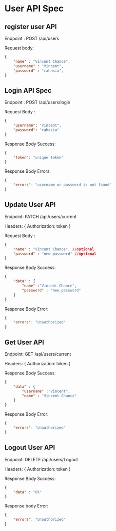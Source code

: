 # User API Spec

## register user API 

Endpoint : POST /api/users

Request body: 
```json
{
	"name" : "Vincent Chance",
	"username" : "Vincent",
	"password" : "rahasia",
}
```
## Login API Spec

Endpoint : POST /api/users/login

Request Body : 
```json
{
	"username": "Vincent",
	"password": "rahasia"
}
```

Response Body Success:
```json
{
	"token": "unique token"
}
```

Response Body Errors:
```json
{
	"errors": "username or password is not found"
}
```
## Update User API

Endpoint: PATCH /api/users/current

Headers: {
	Authorization: token
}

Request Body :
 
```json
{
	"name" : "Vincent Chance", //optional
	"password" : "new password" //optional
}
```

Response Body Success:

```json
{
	"data" : {
		"name" :"Vincent Chance",
		"password" : "new password"
	}
}
```

Response Body Error:

```json
{
	"errors": "Unauthorized"
}
```

## Get User API

Endpoint: GET /api/users/current

Headers: {
	Authorization: token
}

Response Body Success:

```json
{
	"data" : {
		"username" :"Vincent",
		"name" : "Vincent Chance"
	}
}
```

Response Body Error:

```json
{
	"errors": "Unauthorized"
}
```

## Logout User API

Endpoint: DELETE /api/users/Logout

Headers: {
	Authorization: token
}

Response Body Success:

```json
{
	"data" : "Ok"
}
```

Response body Error:

```json
{
	"errors": "Unauthorized"
}
```
